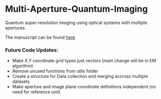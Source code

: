 # Multi-Aperture-Quantum-Imaging
Quantum super-resolution imaging using optical systems with multiple apertures.

The manuscript can be found [here](https://www.overleaf.com/read/wxxqxsrhhqwz).



### Future Code Updates:
- Make X,Y coordinate grid types just vectors (main change will be in EM algorithm)
- Remove unused functions from utils folder
- Create a structure for Data collection and merging accross multiple datasets
- Make aperture and image plane coordinate definitions independent (no need for reference unit) 
